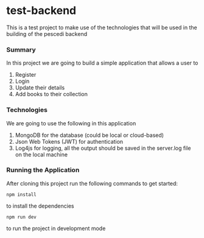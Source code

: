# test-backend
This is a test project to make use of the technologies that will be used in the building of the pescedi backend

### Summary
In this project we are going to build a simple application that allows a user to 
1. Register
2. Login
3. Update their details 
4. Add books to their collection 

### Technologies
We are going to use the following in this application
1. MongoDB for the database (could be local or cloud-based)
2. Json Web Tokens (JWT) for authentication
3. Log4js for logging, all the output should be saved in the server.log file on the local machine

### Running the Application
After cloning this project run the following commands to get started:

```
npm install
```

to install the dependencies

```
npm run dev 
```

to run the project in development mode